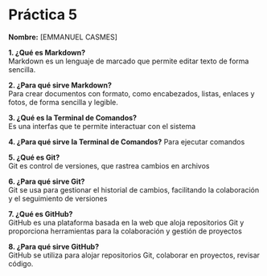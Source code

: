 # Práctica 5

**Nombre:** [EMMANUEL CASMES]

**1. ¿Qué es Markdown?**  
Markdown es un lenguaje de marcado que permite editar  texto de forma sencilla.

**2. ¿Para qué sirve Markdown?**  
Para crear documentos con formato, como encabezados, listas, enlaces y fotos, de forma sencilla y legible.

**3. ¿Qué es la Terminal de Comandos?**  
Es una interfas que te permite interactuar con el sistema

**4. ¿Para qué sirve la Terminal de Comandos?** 
Para ejecutar comandos

**5. ¿Qué es Git?**  
Git es control de versiones, que rastrea cambios en archivos

**6. ¿Para qué sirve Git?**  
Git se usa para gestionar el historial de cambios, facilitando la colaboración y el seguimiento de versiones

**7. ¿Qué es GitHub?**  
GitHub es una plataforma basada en la web que aloja repositorios Git y proporciona herramientas para la colaboración y gestión de proyectos

**8. ¿Para qué sirve GitHub?**  
GitHub se utiliza para alojar repositorios Git, colaborar en proyectos, revisar código.
